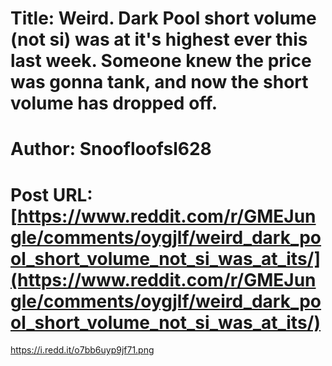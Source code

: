 # Title: Weird. Dark Pool short volume (not si) was at it's highest ever this last week. Someone knew the price was gonna tank, and now the short volume has dropped off.
# Author: Snoofloofsl628
# Post URL: [https://www.reddit.com/r/GMEJungle/comments/oygjlf/weird_dark_pool_short_volume_not_si_was_at_its/](https://www.reddit.com/r/GMEJungle/comments/oygjlf/weird_dark_pool_short_volume_not_si_was_at_its/)


https://i.redd.it/o7bb6uyp9jf71.png